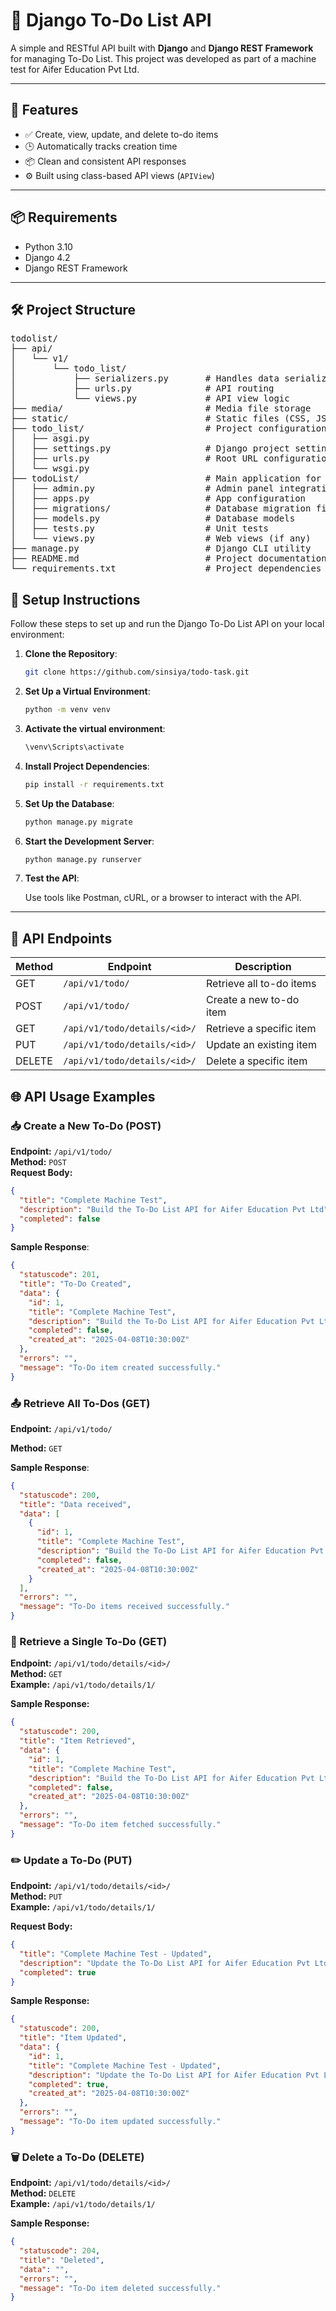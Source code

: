 # 📝 Django To-Do List API

A simple and RESTful API built with **Django** and **Django REST Framework** for managing To-Do List. This project was developed as part of a machine test for Aifer Education Pvt Ltd.


---

## 🚀 Features

- ✅ Create, view, update, and delete to-do items
- 🕒 Automatically tracks creation time
- 📦 Clean and consistent API responses
- ⚙️ Built using class-based API views (`APIView`)

---

## 📦 Requirements

- Python 3.10
- Django 4.2
- Django REST Framework

---

## 🛠️ Project Structure

<pre>todolist/
├── api/
│   └── v1/
│       └── todo_list/
│           ├── serializers.py       # Handles data serialization/deserialization
│           ├── urls.py              # API routing
│           └── views.py             # API view logic
├── media/                           # Media file storage
├── static/                          # Static files (CSS, JS, etc.)
├── todo_list/                       # Project configuration
│   ├── asgi.py
│   ├── settings.py                  # Django project settings
│   ├── urls.py                      # Root URL configuration
│   └── wsgi.py
├── todoList/                        # Main application for to-do logic
│   ├── admin.py                     # Admin panel integration
│   ├── apps.py                      # App configuration
│   ├── migrations/                  # Database migration files
│   ├── models.py                    # Database models
│   ├── tests.py                     # Unit tests
│   └── views.py                     # Web views (if any)
├── manage.py                        # Django CLI utility
├── README.md                        # Project documentation
└── requirements.txt                 # Project dependencies
</pre>



## 📖 Setup Instructions

Follow these steps to set up and run the Django To-Do List API on your local environment:

1. **Clone the Repository**:
   ```bash
   git clone https://github.com/sinsiya/todo-task.git
   
2. **Set Up a Virtual Environment**:
   ```bash
   python -m venv venv

3. **Activate the virtual environment**:
   ```bash
   \venv\Scripts\activate
   
4. **Install Project Dependencies**:
   ```bash
   pip install -r requirements.txt
   
5. **Set Up the Database**:
   ```bash
   python manage.py migrate
   
6. **Start the Development Server**:
   ```bash
   python manage.py runserver
   
7. **Test the API**:

   Use tools like Postman, cURL, or a browser to interact with the API.

---

## 📡 API Endpoints

| Method | Endpoint                         | Description              |
|--------|----------------------------------|--------------------------|
| GET    | `/api/v1/todo/`                  | Retrieve all to-do items |
| POST   | `/api/v1/todo/`                  | Create a new to-do item  |
| GET    | `/api/v1/todo/details/<id>/`     | Retrieve a specific item |
| PUT    | `/api/v1/todo/details/<id>/`     | Update an existing item  |
| DELETE | `/api/v1/todo/details/<id>/`     | Delete a specific item   |

## 🌐 API Usage Examples

### 📥 Create a New To-Do (POST)
**Endpoint:** `/api/v1/todo/`  
**Method:** `POST`  
**Request Body:**
```json
{
  "title": "Complete Machine Test",
  "description": "Build the To-Do List API for Aifer Education Pvt Ltd",
  "completed": false
}

```
**Sample Response**:
```json
{
  "statuscode": 201,
  "title": "To-Do Created",
  "data": {
    "id": 1,
    "title": "Complete Machine Test",
    "description": "Build the To-Do List API for Aifer Education Pvt Ltd",
    "completed": false,
    "created_at": "2025-04-08T10:30:00Z"
  },
  "errors": "",
  "message": "To-Do item created successfully."
}
```
### 📤 Retrieve All To-Dos (GET)
**Endpoint:** `/api/v1/todo/`

**Method:** `GET`

**Sample Response**:
```json
{
  "statuscode": 200,
  "title": "Data received",
  "data": [
    {
      "id": 1,
      "title": "Complete Machine Test",
      "description": "Build the To-Do List API for Aifer Education Pvt Ltd",
      "completed": false,
      "created_at": "2025-04-08T10:30:00Z"
    }
  ],
  "errors": "",
  "message": "To-Do items received successfully."
}

```
### 🧾 Retrieve a Single To-Do (GET)

**Endpoint:** `/api/v1/todo/details/<id>/`  
**Method:** `GET`  
**Example:** `/api/v1/todo/details/1/`

**Sample Response:**
```json
{
  "statuscode": 200,
  "title": "Item Retrieved",
  "data": {
    "id": 1,
    "title": "Complete Machine Test",
    "description": "Build the To-Do List API for Aifer Education Pvt Ltd",
    "completed": false,
    "created_at": "2025-04-08T10:30:00Z"
  },
  "errors": "",
  "message": "To-Do item fetched successfully."
}

```
### ✏️ Update a To-Do (PUT)

**Endpoint:** `/api/v1/todo/details/<id>/`  
**Method:** `PUT`  
**Example:** `/api/v1/todo/details/1/`

**Request Body:**
```json
{
  "title": "Complete Machine Test - Updated",
  "description": "Update the To-Do List API for Aifer Education Pvt Ltd",
  "completed": true
}
```
**Sample Response:**
```json
{
  "statuscode": 200,
  "title": "Item Updated",
  "data": {
    "id": 1,
    "title": "Complete Machine Test - Updated",
    "description": "Update the To-Do List API for Aifer Education Pvt Ltd",
    "completed": true,
    "created_at": "2025-04-08T10:30:00Z"
  },
  "errors": "",
  "message": "To-Do item updated successfully."
}

```
### 🗑️ Delete a To-Do (DELETE)

**Endpoint:** `/api/v1/todo/details/<id>/`  
**Method:** `DELETE`  
**Example:** `/api/v1/todo/details/1/`  

**Sample Response:**
```json
{
  "statuscode": 204,
  "title": "Deleted",
  "data": "",
  "errors": "",
  "message": "To-Do item deleted successfully."
}
```












